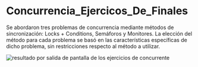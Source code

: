 # Concurrencia_Ejercicos_De_Finales
Se abordaron tres problemas de concurrencia mediante métodos de sincronización: Locks + Conditions, Semáforos y Monitores. La elección del método para cada problema se basó en las características específicas de dicho problema, sin restricciones respecto al método a utilizar.


![resultado por salida de pantalla de los ejercicios de concurrente](https://github.com/juanlti/Concurrencia_Ejercicos_De_Finales/assets/47389717/4efad1ce-e76a-4054-8bde-cf263bcd0d6f)
